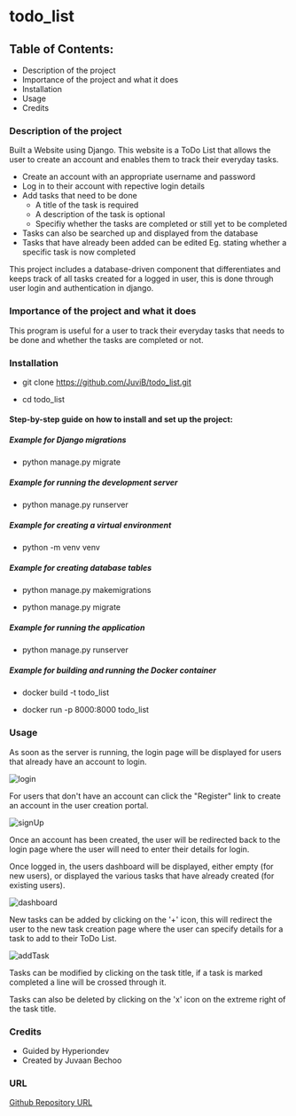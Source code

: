 # todo_list

## Table of Contents:

  - Description of the project 
  - Importance of the project and what it does
  - Installation
  - Usage
  - Credits

### Description of the project

Built a Website using Django. This website is a ToDo List that allows the user to create an account and enables them to track their everyday tasks.
  - Create an account with an appropriate username and password
  - Log in to their account with repective login details
  - Add tasks that need to be done
    - A title of the task is required
    - A description of the task is optional
    - Specifiy whether the tasks are completed or still yet to be completed
  - Tasks can also be searched up and displayed from the database
  - Tasks that have already been added can be edited Eg. stating whether a specific task is now completed

This project includes a database-driven component that differentiates and keeps track of all tasks created for a logged in user, this is done through user login and authentication in django.
  
### Importance of the project and what it does

This program is useful for a user to track their everyday tasks that needs to be done and whether the tasks are completed or not.

### Installation
- git clone https://github.com/JuviB/todo_list.git

- cd todo_list

#### Step-by-step guide on how to install and set up the project:

##### Example for Django migrations
- python manage.py migrate

##### Example for running the development server
- python manage.py runserver

##### Example for creating a virtual environment
- python -m venv venv

##### Example for creating database tables
- python manage.py makemigrations

- python manage.py migrate

##### Example for running the application
- python manage.py runserver

##### Example for building and running the Docker container
- docker build -t todo_list

- docker run -p 8000:8000 todo_list

### Usage

As soon as the server is running, the login page will be displayed for users that already have an account to login.

![login](https://github.com/JuviB/todo_list/assets/149655754/6837f1ed-b38c-4fa4-ba69-4c75ceab4803)

For users that don't have an account can click the "Register" link to create an account in the user creation portal.

![signUp](https://github.com/JuviB/todo_list/assets/149655754/7c5b3be7-4ada-4303-88db-083223ef7156)

Once an account has been created, the user will be redirected back to the login page where the user will need to enter their details for login.

Once logged in, the users dashboard will be displayed, either empty (for new users), or displayed the various tasks that have already created (for existing users).

![dashboard](https://github.com/JuviB/todo_list/assets/149655754/18355e63-d71d-40d0-bc21-2199ed7b8db1)

New tasks can be added by clicking on the '+' icon, this will redirect the user to the new task creation page where the user can specify details for a task to add to their ToDo List.

![addTask](https://github.com/JuviB/todo_list/assets/149655754/799f59a3-f11c-48e1-b70a-98131bff8333)

Tasks can be modified by clicking on the task title, if a task is marked completed a line will be crossed through it.

Tasks can also be deleted by clicking on the 'x' icon on the extreme right of the task title.

### Credits

- Guided by Hyperiondev
- Created by Juvaan Bechoo 

### URL

[Github Repository URL](https://github.com/JuviB/todo_list.git)
